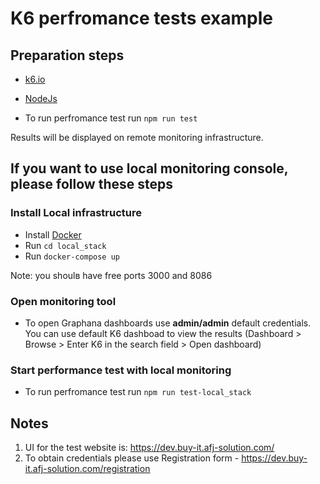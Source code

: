 # K6 perfromance tests example

## Preparation steps

- [k6.io](https://k6.io/docs/get-started/installation/)
- [NodeJs](https://nodejs.org/en/download/)


- To run perfromance test run `npm run test`

Results will be displayed on remote monitoring infrastructure.



## If you want to use local monitoring console, please follow these steps
### Install Local infrastructure

- Install [Docker](https://www.docker.com/products/docker-desktop/)
- Run `cd local_stack`
- Run `docker-compose up`

Note: you shoulв have free ports 3000 and 8086

### Open monitoring tool

- To open Graphana dashboards use **admin/admin** default credentials.
You can use default K6 dashboad to view the results (Dashboard > Browse > Enter K6 in the search field > Open dashboard)

### Start performance test with local monitoring

- To run perfromance test run `npm run test-local_stack`


## Notes

1. UI for the test website is: https://dev.buy-it.afj-solution.com/
2. To obtain credentials please use Registration form - https://dev.buy-it.afj-solution.com/registration
